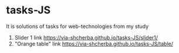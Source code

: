 # tasks-JS
It is solutions of tasks for web-technologies from my study

1. Slider 1  link https://via-shcherba.github.io/tasks-JS/slider1/
2. "Orange table" link  https://via-shcherba.github.io/tasks-JS/table/  

